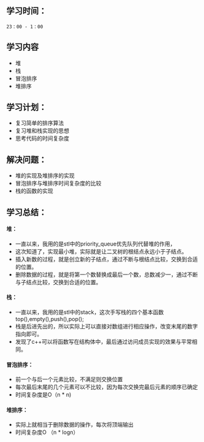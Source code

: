 ## 学习时间：
	23：00 - 1：00
## 学习内容
* 堆
* 栈
* 冒泡排序
* 堆排序
## 学习计划：
* 复习简单的排序算法
* 复习堆和栈实现的思想
* 思考代码的时间复杂度
## 解决问题：
* 堆的实现及堆排序的实现
* 冒泡排序与堆排序时间复杂度的比较
* 栈的函数的实现
## 学习总结：
#### 堆：
*	一直以来，我用的是stl中的priority_queue优先队列代替堆的作用，
*	这次知道了，实现最小堆，实际就是让二叉树的根结点永远小于子结点。
*	插入新数的过程，就是创立新的子结点，通过不断与根结点比较，交换到合适的位置。
*	删除数据的过程，就是将第一个数替换成最后一个数，总数减少一，通过不断与子结点比较，交换到合适的位置。
#### 栈：
*   一直以来，我用的是stl中的stack，这次手写栈的四个基本函数top(),empty(),push(),pop();
*	栈是后进先出的，所以实际上可以直接对数组进行相应操作，改变末尾的数字指向即可。
*   发现了c++可以将函数写在结构体中，最后通过访问成员实现的效果与平常相同。
#### 冒泡排序：
*   前一个与后一个元素比较，不满足则交换位置
*   每次最后末尾的几个元素可以不比较，因为每次交换完最后元素的顺序已确定
*   时间复杂度是O（n * n)
#### 堆排序：
*   实际上就相当于删除数据的操作，每次将顶端输出
*   时间复杂度O （n * logn）